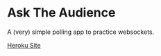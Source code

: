 # Ask The Audience

A (very) simple polling app to practice websockets.

[Heroku Site](https://ask-the-audience2.herokuapp.com/)
